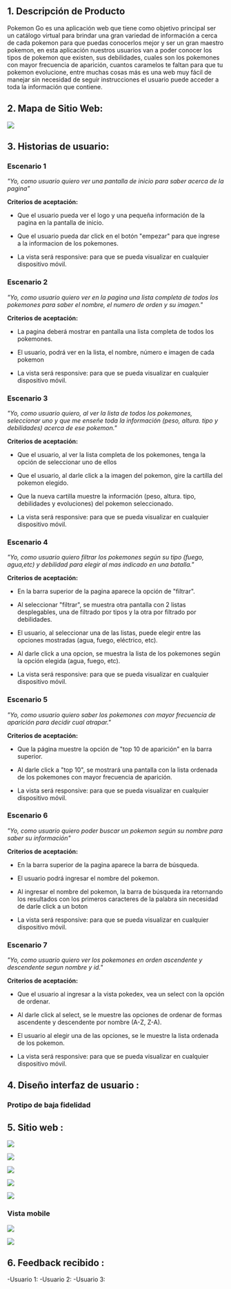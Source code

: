 ## 1. Descripción de Producto

Pokemon Go es una aplicación web que tiene como objetivo principal ser un catálogo virtual para brindar una gran variedad de información a cerca de cada pokemon para que puedas conocerlos mejor y ser un gran maestro pokemon, en esta aplicación nuestros usuarios van a poder conocer los tipos de pokemon que existen, sus debilidades, cuales son los pokemones con mayor frecuencia de aparición, cuantos caramelos te faltan para que tu pokemon evolucione, entre muchas cosas más es una web muy fácil de manejar sin necesidad de seguir instrucciones el usuario puede acceder a toda la información que contiene.

## 2. Mapa de Sitio Web:
 
  ![](https://github.com/ariadnaflores/LIM011-data-lovers/blob/prueba-ariadna/src/img/mapadesitio.png)

## 3. Historias de usuario:

### Escenario 1

_"Yo, como usuario quiero ver una pantalla de inicio para saber acerca de la pagina"_

**Criterios de aceptación:**

- Que el usuario pueda ver el logo y una pequeña información de la pagina en la pantalla de inicio.

- Que el usuario pueda dar click en el botón "empezar" para que ingrese a la informacion de los pokemones.

- La vista será responsive: para que se pueda visualizar en cualquier dispositivo móvil.

### Escenario 2

_"Yo, como usuario quiero ver en la pagina una lista completa de todos los pokemones para saber el nombre, el numero de orden y su imagen."_

**Criterios de aceptación:**

- La pagina deberá mostrar en pantalla una lista completa de todos los pokemones.

- El usuario, podrá ver en la lista, el nombre, número e imagen de cada pokemon

- La vista será responsive: para que se pueda visualizar en cualquier dispositivo móvil.

### Escenario 3

_"Yo, como usuario quiero, al ver la lista de todos los pokemones, seleccionar uno y que me enseñe toda la información (peso, altura. tipo y debilidades) acerca de ese pokemon."_

**Criterios de aceptación:**

- Que el usuario, al ver la lista completa de los pokemones, tenga la opción de seleccionar uno de ellos

- Que el usuario, al darle click a la imagen del pokemon, gire la cartilla del pokemon elegido.

- Que la nueva cartilla muestre la información (peso, altura. tipo, debilidades y evoluciones) del pokemon seleccionado.

- La vista será responsive: para que se pueda visualizar en cualquier dispositivo móvil.

### Escenario 4

_"Yo, como usuario quiero filtrar los pokemones según su tipo (fuego, agua,etc) y debilidad para elegir al mas indicado en una batalla."_

**Criterios de aceptación:**

- En la barra superior de la pagina aparece la opción de "filtrar".

- Al seleccionar "filtrar", se muestra otra pantalla con 2 listas desplegables, una de filtrado por tipos y la otra por filtrado por debilidades.

- El usuario, al seleccionar una de las listas, puede elegir entre las opciones mostradas (agua, fuego, eléctrico, etc).

- Al darle click a una opcion, se muestra la lista de los pokemones según la opción elegida (agua, fuego, etc).

- La vista será responsive: para que se pueda visualizar en cualquier dispositivo móvil.

### Escenario 5

_"Yo, como usuario quiero saber los pokemones con mayor frecuencia de aparición para decidir cual atrapar."_

**Criterios de aceptación:**

- Que la página muestre la opción de "top 10 de aparición" en la barra superior.

- Al darle click a "top 10", se mostrará una pantalla con la lista ordenada de los pokemones con mayor frecuencia de aparición.

- La vista será responsive: para que se pueda visualizar en cualquier dispositivo móvil.

### Escenario 6

_"Yo, como usuario quiero poder buscar un pokemon según su nombre para saber su información"_

**Criterios de aceptación:**

- En la barra superior de la pagina aparece la barra de búsqueda.

- El usuario podrá ingresar el nombre del pokemon.

- Al ingresar el nombre del pokemon, la barra de búsqueda ira retornando los resultados con los primeros caracteres de la palabra sin necesidad de darle click a un boton

- La vista será responsive: para que se pueda visualizar en cualquier dispositivo móvil.

### Escenario 7

_"Yo, como usuario quiero ver los pokemones en orden ascendente y descendente segun nombre y id."_

**Criterios de aceptación:**

- Que el usuario al ingresar a la vista pokedex, vea un select con la opción de ordenar.

- Al darle click al select, se le muestre las opciones de ordenar de formas ascendente y descendente por nombre (A-Z, Z-A).

- El usuario al elegir una de las opciones, se le muestre la lista ordenada de los pokemon.

- La vista será responsive: para que se pueda visualizar en cualquier dispositivo móvil.

## 4. Diseño interfaz de usuario :
   ### Protipo de baja fidelidad 
   

## 5. Sitio web :
 ![](https://github.com/ariadnaflores/LIM011-data-lovers/blob/prueba-ariadna/src/img/primera_pantalla.png)

 ![](https://github.com/ariadnaflores/LIM011-data-lovers/blob/prueba-ariadna/src/img/pokedex.png)

 ![](https://github.com/ariadnaflores/LIM011-data-lovers/blob/prueba-ariadna/src/img/top10%20menu.png)

 ![](https://github.com/ariadnaflores/LIM011-data-lovers/blob/prueba-ariadna/src/img/filtrar.png)

 ![](https://github.com/ariadnaflores/LIM011-data-lovers/blob/prueba-ariadna/src/img/vistaevolucionmenu.png)

 ### Vista mobile

 ![](https://github.com/ariadnaflores/LIM011-data-lovers/blob/prueba-ariadna/src/img/mobileuno.png)

 ![](https://github.com/ariadnaflores/LIM011-data-lovers/blob/prueba-ariadna/src/img/mobiledos.png)

## 6. Feedback recibido :
-Usuario 1:
-Usuario 2:
-Usuario 3: